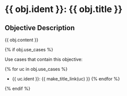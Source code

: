 # {{ obj.ident }}: {{ obj.title }}

## Objective Description

{{ obj.content }}

{% if obj.use_cases %}

Use cases that contain this objective:

{% for uc in obj.use_cases %}
* {{ uc.ident }}: {{ make_title_link(uc) }}
{% endfor %}

{% endif %}
